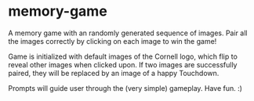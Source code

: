 # memory-game

A memory game with an randomly generated sequence of images. Pair all the images correctly by clicking on each image to win the game!

Game is initialized with default images of the Cornell logo, which flip to reveal other images when clicked upon. If two images are successfully paired, they will be replaced by an image of a happy Touchdown. 

Prompts will guide user through the (very simple) gameplay. Have fun. :)
